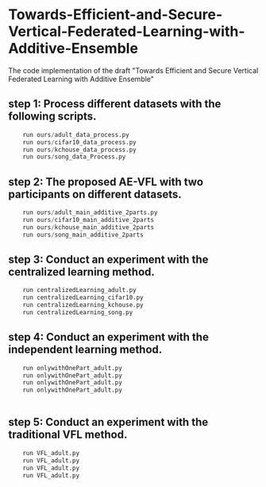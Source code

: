 # Towards-Efficient-and-Secure-Vertical-Federated-Learning-with-Additive-Ensemble
The code implementation of the draft "Towards Efficient and Secure Vertical Federated Learning with Additive Ensemble"

## step 1: Process different datasets with the following scripts.
```python
    run ours/adult_data_process.py 
    run ours/cifar10_data_process.py
    run ours/kchouse_data_process.py
    run ours/song_data_Process.py
```   

## step 2: The proposed AE-VFL with two participants on different datasets.
```python
    run ours/adult_main_additive_2parts.py
    run ours/cifar10_main_additive_2parts
    run ours/kchouse_main_additive_2parts
    run ours/song_main_additive_2parts

```

## step 3: Conduct an experiment with  the centralized learning method.
```python
    run centralizedLearning_adult.py
    run centralizedLearning_cifar10.py
    run centralizedLearning_kchouse.py
    run centralizedLearning_song.py

```

## step 4: Conduct an experiment with the independent learning method.
```python
    run onlywithOnePart_adult.py
    run onlywithOnePart_adult.py
    run onlywithOnePart_adult.py
    run onlywithOnePart_adult.py
    
```
## step 5: Conduct an experiment with the traditional VFL method.
```python
    run VFL_adult.py
    run VFL_adult.py
    run VFL_adult.py
    run VFL_adult.py

```
